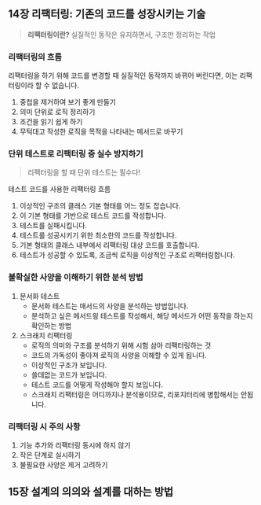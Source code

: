 ## 14장 리팩터링: 기존의 코드를 성장시키는 기술

> **리팩터링이란?**
> 실질적인 동작은 유지하면서, 구조만 정리하는 작업

### 리팩터링의 흐름

리팩터링을 하기 위해 코드를 변경할 때 실질적인 동작까지 바뀌어 버린다면, 이는 리팩터링이라 할 수 없습니다.

 1. 중첩을 제거하여 보기 좋게 만들기
 2. 의미 단위로 로직 정리하기
 3. 조건을 읽기 쉽게 하기
 4. 무턱대고 작성한 로직을 목적을 나타내는 메서드로 바꾸기

### 단위 테스트로 리팩터링 중 실수 방지하기

> 리팩터링을 할 때 단위 테스트는 필수다!

테스트 코드를 사용한 리팩터링 흐름

1. 이상적인 구조의 클래스 기본 형태를 어느 정도 잡습니다.
2. 이 기본 형태를 기반으로 테스트 코드를 작성합니다.
3. 테스트를 실패시킵니다.
4. 테스트를 성공시키기 위한 최소한의 코드를 작성합니다.
5. 기본 형태의 클래스 내부에서 리팩터링 대상 코드를 호출합니다.
6. 테스트가 성공할 수 있도록, 조금씩 로직을 이상적인 구조로 리팩터링합니다.

### 불확실한 사양을 이해하기 위한 분석 방법

1. 문서화 테스트
   - 문서화 테스트는 매서드의 사양을 분석하는 방법입니다.
   - 분석하고 싶은 메서드읭 테스트를 작성해서, 해당 메서드가 어떤 동작을 하는지 확인하는 방법
2. 스크래치 리팩터링
   - 로직의 의미와 구조를 분석하기 위해 시험 삼아 리팩터링하는 것
   - 코드의 가독성이 좋아져 로직의 사양을 이해할 수 있게 됩니다.
   - 이상적인 구조가 보입니다.
   - 쓸데없는 코드가 보입니다.
   - 테스트 코드를 어떻게 작성해야 할지 보입니다.
   - 스크래치 리팩터링은 어디까지나 분석용이므로, 리포지터리에 병합해서는 안됩니다.

### 리팩터링 시 주의 사항

1. 기능 추가와 리팩터링 동시에 하지 않기
2. 작은 단계로 실시하기
3. 불필요한 사양은 제거 고려하기


## 15장 설계의 의의와 설계를 대하는 방법


 
